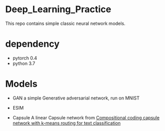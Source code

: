 # Deep_Learning_Practice
This repo contains simple classic neural network models.


# dependency
* pytorch 0.4
* python 3.7



# Models

* GAN
    a simple Generative adversarial network, run on MNIST

* ESIM


* Capsule
    A linear Capsule network from 
    [Compositional coding capsule network with k-means routing for text classification](https://arxiv.org/abs/1810.09177)